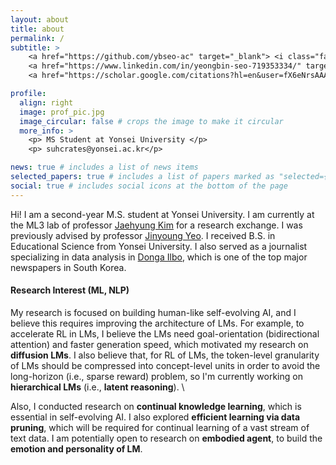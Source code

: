 ```yaml
---
layout: about
title: about
permalink: /
subtitle: >
    <a href="https://github.com/ybseo-ac" target="_blank"> <i class="fab fa-github"></i> </a>
    <a href="https://www.linkedin.com/in/yeongbin-seo-719353334/" target="_blank"> <i class="fab fa-linkedin"></i> </a>
    <a href="https://scholar.google.com/citations?hl=en&user=fX6eNrsAAAAJ" target="_blank"> <i class="ai ai-google-scholar"></i> </a>

profile:
  align: right
  image: prof_pic.jpg
  image_circular: false # crops the image to make it circular
  more_info: >
    <p> MS Student at Yonsei University </p>
    <p> suhcrates@yonsei.ac.kr</p>

news: true # includes a list of news items
selected_papers: true # includes a list of papers marked as "selected={true}"
social: true # includes social icons at the bottom of the page
---
```


<!-- Hi! I am a first year M.S. student at <a href="https://diyonsei.notion.site/">DLI Lab</a> advised by <a href="https://jinyeo.weebly.com/">Jinyoung Yeo</a> and <a href="https://donalee.github.io/">Dongha Lee</a>. Previously, I received B.S. in Educational Science from Yonsei University in Feb. 2018. I also served as a  journalist specializing in data analysis in <a href="https://www.donga.com/">Donga Ilbo</a>, which is one of the top major newspapers in South Korea. -->

Hi! I am a second-year M.S. student at Yonsei University.  I am currently at the ML3 lab of professor [Jaehyung Kim](https://sites.google.com/view/jaehyungkim)  for a research exchange.  I was previously advised by professor [Jinyoung Yeo](https://jinyeo.weebly.com/). I received B.S. in Educational Science from Yonsei University. I also served as a journalist specializing in data analysis in [Donga Ilbo](https://www.donga.com/), which is one of the top major newspapers in South Korea.


#### Research Interest  (ML, NLP)
  My research is focused on building human-like self-evolving AI, and I believe this requires improving the architecture of LMs. For example, to accelerate RL in LMs, I believe the LMs need goal-orientation (bidirectional attention) and faster generation speed, which motivated my research on **diffusion LMs**.  I also believe that, for RL of LMs, the token-level granularity of LMs should be compressed into concept-level units in order to avoid the long-horizon (i.e., sparse reward) problem, so I'm currently working on **hierarchical LMs** (i.e., **latent reasoning**). \\

  Also, I conducted research on **continual knowledge learning**, which is essential in self-evolving AI. I also explored **efficient learning via data pruning**, which will be required for continual learning of a vast stream of text data. I am potentially open to research on **embodied agent**, to build the **emotion and personality of LM**.
